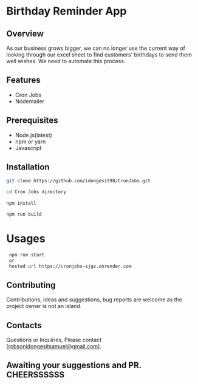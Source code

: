 # Birthday Reminder App

## Overview
As our business grows bigger, we can no longer use the current way of looking through
our excel sheet to find customers' birthdays to send them well wishes. We need to automate this process.

## Features 
- Cron Jobs
- Nodemailer

## Prerequisites
- Node.js(latest)
- npm or yarn
- Javascript

## Installation
```sh
git clone https://github.com/idongesit98/CronJobs.git

cd Cron Jobs directory 
 
npm install 

npm run build
```

# Usages
```bash
 npm run start
 or
 hosted url https://cronjobs-sjgz.onrender.com
```
## Contributing
Contributions, ideas and suggestions, bug reports are welcome as the project owner is not an island.

## Contacts
Questions or Inquiries, Please contact [robsonidongesitsamuel@gmail.com].

## Awaiting your suggestions and PR. CHEERSSSSSS
